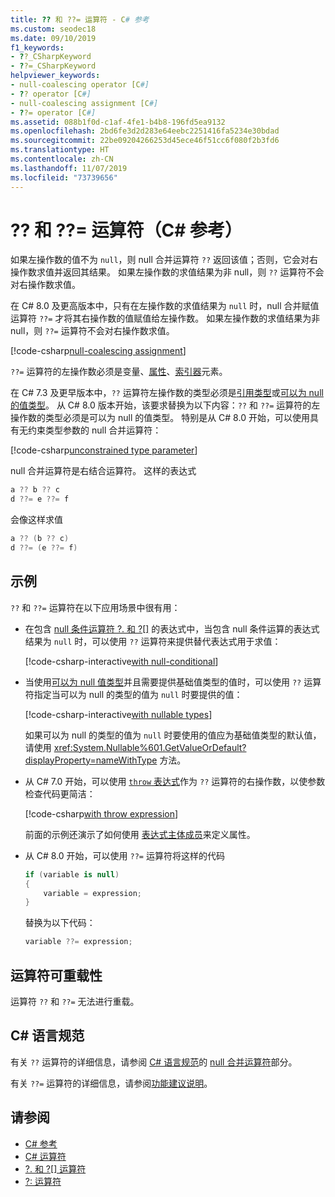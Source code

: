 ```yaml
---
title: ?? 和 ??= 运算符 - C# 参考
ms.custom: seodec18
ms.date: 09/10/2019
f1_keywords:
- ??_CSharpKeyword
- ??=_CSharpKeyword
helpviewer_keywords:
- null-coalescing operator [C#]
- ?? operator [C#]
- null-coalescing assignment [C#]
- ??= operator [C#]
ms.assetid: 088b1f0d-c1af-4fe1-b4b8-196fd5ea9132
ms.openlocfilehash: 2bd6fe3d2d283e64eebc2251416fa5234e30bdad
ms.sourcegitcommit: 22be09204266253d45ece46f51cc6f080f2b3fd6
ms.translationtype: HT
ms.contentlocale: zh-CN
ms.lasthandoff: 11/07/2019
ms.locfileid: "73739656"
---
```

# <a name="-and--operators-c-reference"></a>?? 和 ??= 运算符（C# 参考）

如果左操作数的值不为 `null`，则 null 合并运算符 `??` 返回该值；否则，它会对右操作数求值并返回其结果。 如果左操作数的求值结果为非 null，则 `??` 运算符不会对右操作数求值。

在 C# 8.0 及更高版本中，只有在左操作数的求值结果为 `null` 时，null 合并赋值运算符 `??=` 才将其右操作数的值赋值给左操作数。 如果左操作数的求值结果为非 null，则 `??=` 运算符不会对右操作数求值。

[!code-csharp[null-coalescing assignment](~/samples/csharp/language-reference/operators/NullCoalescingOperator.cs#Assignment)]

`??=` 运算符的左操作数必须是变量、[属性](../../programming-guide/classes-and-structs/properties.md)、[索引器](../../programming-guide/indexers/index.md)元素。

在 C# 7.3 及更早版本中，`??` 运算符左操作数的类型必须是[引用类型](../keywords/reference-types.md)或[可以为 null 的值类型](../builtin-types/nullable-value-types.md)。 从 C# 8.0 版本开始，该要求替换为以下内容：`??` 和 `??=` 运算符的左操作数的类型必须是可以为 null 的值类型。 特别是从 C# 8.0 开始，可以使用具有无约束类型参数的 null 合并运算符：

[!code-csharp[unconstrained type parameter](~/samples/csharp/language-reference/operators/NullCoalescingOperator.cs#UnconstrainedType)]

null 合并运算符是右结合运算符。 这样的表达式

```csharp
a ?? b ?? c
d ??= e ??= f
```

会像这样求值

```csharp
a ?? (b ?? c)
d ??= (e ??= f)
```

## <a name="examples"></a>示例

`??` 和 `??=` 运算符在以下应用场景中很有用：

- 在包含 [null 条件运算符 ?. 和 ?[]](member-access-operators.md#null-conditional-operators--and-) 的表达式中，当包含 null 条件运算的表达式结果为 `null` 时，可以使用 `??` 运算符来提供替代表达式用于求值：

  [!code-csharp-interactive[with null-conditional](~/samples/csharp/language-reference/operators/NullCoalescingOperator.cs#WithNullConditional)]

- 当使用[可以为 null 值类型](../builtin-types/nullable-value-types.md)并且需要提供基础值类型的值时，可以使用 `??` 运算符指定当可以为 null 的类型的值为 `null` 时要提供的值：

  [!code-csharp-interactive[with nullable types](~/samples/csharp/language-reference/operators/NullCoalescingOperator.cs#WithNullableTypes)]

  如果可以为 null 的类型的值为 `null` 时要使用的值应为基础值类型的默认值，请使用 <xref:System.Nullable%601.GetValueOrDefault?displayProperty=nameWithType> 方法。

- 从 C# 7.0 开始，可以使用 [`throw` 表达式](../keywords/throw.md#the-throw-expression)作为 `??` 运算符的右操作数，以使参数检查代码更简洁：

  [!code-csharp[with throw expression](~/samples/csharp/language-reference/operators/NullCoalescingOperator.cs#WithThrowExpression)]

  前面的示例还演示了如何使用 [表达式主体成员](../../programming-guide/statements-expressions-operators/expression-bodied-members.md)来定义属性。

- 从 C# 8.0 开始，可以使用 `??=` 运算符将这样的代码

  ```csharp
  if (variable is null)
  {
      variable = expression;
  }
  ```

  替换为以下代码：

  ```csharp
  variable ??= expression;
  ```

## <a name="operator-overloadability"></a>运算符可重载性

运算符 `??` 和 `??=` 无法进行重载。

## <a name="c-language-specification"></a>C# 语言规范

有关 `??` 运算符的详细信息，请参阅 [C# 语言规范](~/_csharplang/spec/introduction.md)的 [null 合并运算符](~/_csharplang/spec/expressions.md#the-null-coalescing-operator)部分。

有关 `??=` 运算符的详细信息，请参阅[功能建议说明](~/_csharplang/proposals/csharp-8.0/null-coalescing-assignment.md)。

## <a name="see-also"></a>请参阅

- [C# 参考](../index.md)
- [C# 运算符](index.md)
- [?. 和 ?[] 运算符](member-access-operators.md#null-conditional-operators--and-)
- [?: 运算符](conditional-operator.md)
